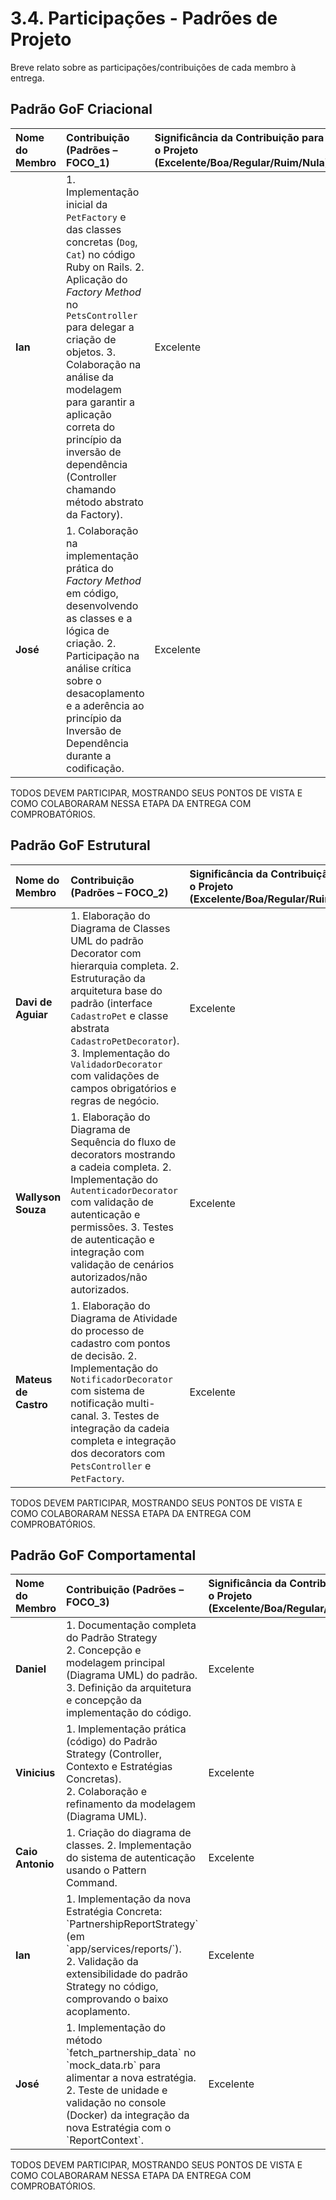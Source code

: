 # 3.4. Participações - Padrões de Projeto

Breve relato sobre as participações/contribuições de cada membro à entrega.

## Padrão GoF Criacional


| Nome do Membro | Contribuição (Padrões – FOCO_1) | Significância da Contribuição para o Projeto (Excelente/Boa/Regular/Ruim/Nula) | Comprobatórios Claros (com link) |
| :--- | :--- | :--- | :--- |
| **Ian** | 1. Implementação inicial da `PetFactory` e das classes concretas (`Dog`, `Cat`) no código Ruby on Rails. 2. Aplicação do *Factory Method* no `PetsController` para delegar a criação de objetos. 3. Colaboração na análise da modelagem para garantir a aplicação correta do princípio da inversão de dependência (Controller chamando método abstrato da Factory). | Excelente | Registro no Histórico de Versões (v1.1) e menção na Tabela de Participação: **Implementação da Factory em Código** (commit: **\[LINK DO COMMIT]**) |
| **José** | 1. Colaboração na implementação prática do *Factory Method* em código, desenvolvendo as classes e a lógica de criação. 2. Participação na análise crítica sobre o desacoplamento e a aderência ao princípio da Inversão de Dependência durante a codificação. | Excelente | Registro no Histórico de Versões (v1.1) e menção na Tabela de Participação: **Implementação da Factory em Código** (commit: **\[LINK DO COMMIT]**) |

TODOS DEVEM PARTICIPAR, MOSTRANDO SEUS PONTOS DE VISTA E COMO COLABORARAM NESSA ETAPA DA ENTREGA COM COMPROBATÓRIOS.


## Padrão GoF Estrutural

| Nome do Membro | Contribuição (Padrões – FOCO_2) | Significância da Contribuição para o Projeto (Excelente/Boa/Regular/Ruim/Nula) | Comprobatórios Claros (com link) |
| :--- | :--- | :--- | :--- |
| **Davi de Aguiar** | 1. Elaboração do Diagrama de Classes UML do padrão Decorator com hierarquia completa. 2. Estruturação da arquitetura base do padrão (interface `CadastroPet` e classe abstrata `CadastroPetDecorator`). 3. Implementação do `ValidadorDecorator` com validações de campos obrigatórios e regras de negócio. | Excelente | [Commit de implementação](https://github.com/UnBArqDsw2025-2-Turma01/2025.2-T01-G4_CuidaDeMim_Entrega_03/commit/02d6dea0a59381194d0009a1137569dd1b2031f2) |
| **Wallyson Souza** | 1. Elaboração do Diagrama de Sequência do fluxo de decorators mostrando a cadeia completa. 2. Implementação do `AutenticadorDecorator` com validação de autenticação e permissões. 3. Testes de autenticação e integração com validação de cenários autorizados/não autorizados. | Excelente | [Commit de implementação](https://github.com/UnBArqDsw2025-2-Turma01/2025.2-T01-G4_CuidaDeMim_Entrega_03/commit/b37b89fabde2d2086ee1b4639554401126add838) |
| **Mateus de Castro** | 1. Elaboração do Diagrama de Atividade do processo de cadastro com pontos de decisão. 2. Implementação do `NotificadorDecorator` com sistema de notificação multi-canal. 3. Testes de integração da cadeia completa e integração dos decorators com `PetsController` e `PetFactory`. | Excelente | [Commit de implementação](https://github.com/UnBArqDsw2025-2-Turma01/2025.2-T01-G4_CuidaDeMim_Entrega_03/commit/0e5315d5d3876fdb801b8cf9d1fa97322d2039de) |

TODOS DEVEM PARTICIPAR, MOSTRANDO SEUS PONTOS DE VISTA E COMO COLABORARAM NESSA ETAPA DA ENTREGA COM COMPROBATÓRIOS.


## Padrão GoF Comportamental

| Nome do Membro | Contribuição (Padrões – FOCO_3) | Significância da Contribuição para o Projeto (Excelente/Boa/Regular/Ruim/Nula) | Comprobatórios Claros (com link) |
| :--- | :--- | :--- | :--- |
| **Daniel** | 1. Documentação completa do Padrão Strategy <br> 2. Concepção e modelagem principal (Diagrama UML) do padrão. <br> 3. Definição da arquitetura e concepção da implementação do código. | Excelente | [Diagrama](https://unbbr-my.sharepoint.com/:v:/g/personal/190039116_aluno_unb_br/EZEVJSKygBBKoRGN6KlCmDgBcU9NbAlyZaXct1QAl4usFA?nav=eyJyZWZlcnJhbGluZm86bnRpcg==) |
| **Vinicius** | 1. Implementação prática (código) do Padrão Strategy (Controller, Contexto e Estratégias Concretas). <br> 2. Colaboração e refinamento da modelagem (Diagrama UML). | Excelente | [Registro no commit de implementação do código](https://github.com/UnBArqDsw2025-2-Turma01/2025.2-T01-G4_CuidaDeMim_Entrega_03/commit/712bcc2b180d0cea8e484178afb95a2781b2fe20) e do [Diagrama](https://unbbr-my.sharepoint.com/:v:/g/personal/190039116_aluno_unb_br/EZEVJSKygBBKoRGN6KlCmDgBcU9NbAlyZaXct1QAl4usFA?nav=eyJyZWZlcnJhbGluZm86bnRpcg==). |
| **Caio Antonio** | 1. Criação do diagrama de classes. 2. Implementação do sistema de autenticação usando o Pattern Command. | Excelente | [Diagrama](https://unbbr-my.sharepoint.com/personal/221031130_aluno_unb_br/_layouts/15/stream.aspx?id=/personal/221031130_aluno_unb_br/Documents/Grava%C3%A7%C3%B5es/Reuni%C3%A3o%20com%20Caio%20Antonio%20Araujo%20Garcia%20De%20Almeida-20251024_111044-Grava%C3%A7%C3%A3o%20de%20Reuni%C3%A3o.mp4) e [commits de implementação do sistema de autenticação usando Command Pattern](https://github.com/UnBArqDsw2025-2-Turma01/2025.2-T01-G4_CuidaDeMim_Entrega_03/pull/13). |
| **Ian** | 1. Implementação da nova Estratégia Concreta: \`PartnershipReportStrategy\` (em \`app/services/reports/\`). <br> 2. Validação da extensibilidade do padrão Strategy no código, comprovando o baixo acoplamento. | Excelente | Implementação do arquivo \`partnership\_report\_strategy.rb\` e modificação do \`report\_context.rb\` [Commit](https://github.com/UnBArqDsw2025-2-Turma01/2025.2-T01-G4_CuidaDeMim_Entrega_03/commit/7ddd2cac0d09095306761d972d2552c793aa7515) |
| **José** | 1. Implementação do método \`fetch\_partnership\_data\` no \`mock\_data.rb\` para alimentar a nova estratégia. <br> 2. Teste de unidade e validação no console (Docker) da integração da nova Estratégia com o \`ReportContext\`. | Excelente | Modificação do \`mock\_data.rb\` e evidência dos testes de integração [Commit](https://github.com/UnBArqDsw2025-2-Turma01/2025.2-T01-G4_CuidaDeMim_Entrega_03/commit/7ddd2cac0d09095306761d972d2552c793aa7515) |

TODOS DEVEM PARTICIPAR, MOSTRANDO SEUS PONTOS DE VISTA E COMO COLABORARAM NESSA ETAPA DA ENTREGA COM COMPROBATÓRIOS.
